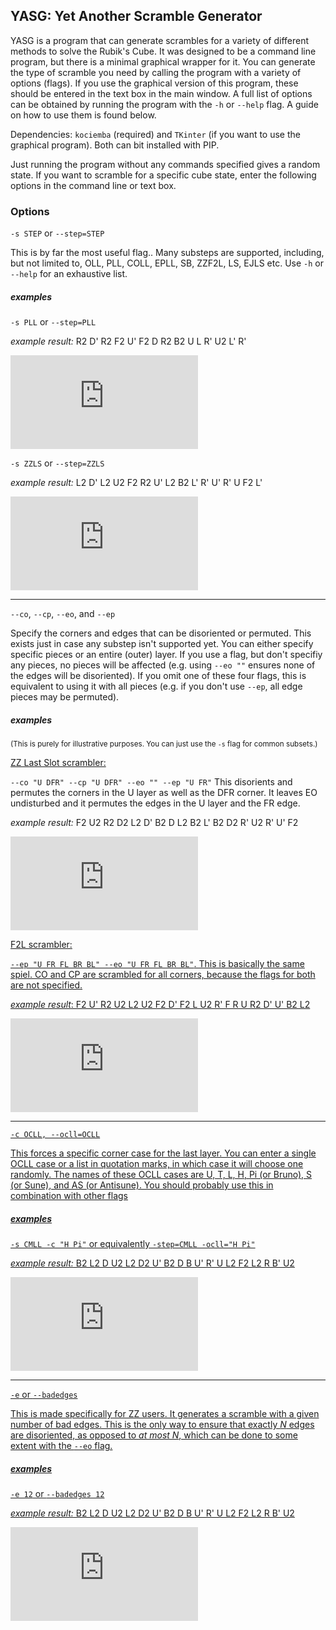 **YASG**: Yet Another Scramble Generator
-------------------
YASG is a program that can generate scrambles for a variety of different methods to solve the Rubik's Cube. It was designed to be a command line program, but there is a minimal graphical wrapper for it. You can generate the type of scramble you need by calling the program with a variety of options (flags). If you use the graphical version of this program, these should be entered in the text box in the main window. A full list of options can be obtained by running the program with the ```-h``` or ```--help``` flag. A guide on how to use them is found below.

Dependencies: ```kociemba``` (required) and ```TKinter``` (if you want to use the graphical program). Both can bit installed with PIP.

Just running the program without any commands specified gives a random state. If you want to scramble for a specific cube state, enter the following options in the command line or text box.

### Options

```-s STEP``` or ```--step=STEP```

This is by far the most useful flag.. Many substeps are supported, including, but not limited to, OLL, PLL, COLL, EPLL, SB, ZZF2L, LS, EJLS etc. Use ```-h```  or ```--help``` for an exhaustive list.

##### *examples*
```-s PLL``` or ```--step=PLL```

*example result:* R2 D' R2 F2 U' F2 D R2 B2 U L R' U2 L' R'

![image](http://cube.crider.co.uk/visualcube.php?fmt=svg&alg=R2D'R2F2U'F2DR2B2ULR'U2L'R')

```-s ZZLS``` or ```--step=ZZLS```

*example result:* L2 D' L2 U2 F2 R2 U' L2 B2 L' R' U' R' U F2 L'

![image](http://cube.crider.co.uk/visualcube.php?fmt=svg&alg=L2D'L2U2F2R2U'L2B2L'R'U'R'UF2L')

-------------

```--co```, ```--cp```, ```--eo```, and ```--ep```

Specify the corners and edges that can be disoriented or permuted. This exists just in case any substep isn't supported yet.
You can either specify specific pieces or an entire (outer) layer. If you use a flag, but don't specifiy any pieces, no pieces will be affected (e.g. using ```--eo ""``` ensures none of the edges will be disoriented). If you omit one of these four flags, this is equivalent to using it with all pieces (e.g. if you don't use ```--ep```, all edge pieces may be permuted).

##### *examples*
<sub>(This is purely for illustrative purposes. You can just use the ```-s``` flag for common subsets.)</sub>

<u>ZZ Last Slot scrambler:</u>

```--co "U DFR" --cp "U DFR" --eo "" --ep "U FR"```
This disorients and permutes the corners in the U layer as well as the DFR corner. It leaves EO undisturbed and it permutes the edges in the U layer and the FR edge.

*example result:* F2 U2 R2 D2 L2 D' B2 D L2 B2 L' B2 D2 R' U2 R' U' F2

![image](http://cube.crider.co.uk/visualcube.php?fmt=svg&alg=F2U2R2D2L2D'B2DL2B2L'B2D2R'U2R'U'F2)


<u>F2L scrambler:</ul>

```--ep "U FR FL BR BL" --eo "U FR FL BR BL"```. This is basically the same spiel. CO and CP are scrambled for all corners, because the flags for both are not specified.

*example result*: F2 U' R2 U2 L2 U2 F2 D' F2 L U2 R' F R U R2 D' U' B2 L2

![image](http://cube.crider.co.uk/visualcube.php?fmt=svg&alg=F2U'R2U2L2U2F2D'F2LU2R'FRUR2D'U'B2L2)

--------

```-c OCLL, --ocll=OCLL```

This forces a specific corner case for the last layer. You can enter a single OCLL case or a list in quotation marks, in which case it will choose one randomly. The names of these OCLL cases are U, T, L, H, Pi (or Bruno), S (or Sune), and AS (or Antisune). You should probably use this in combination with other flags

##### *examples*
```-s CMLL -c "H Pi"``` or equivalently ```-step=CMLL -ocll="H Pi"```

*example result:* B2 L2 D U2 L2 D2 U' B2 D B U' R' U L2 F2 L2 R B' U2

![image](http://cube.crider.co.uk/visualcube.php?fmt=svg&alg=B2L2DU2L2D2U'B2DBU'R'UL2F2L2RB'U2)



----------
```-e``` or ```--badedges```

This is made specifically for ZZ users. It generates a scramble with a given number of bad edges. This is the only way to ensure that exactly *N* edges are disoriented, as opposed to *at most N*, which can be done to some extent with the ```--eo``` flag.

##### *examples*
```-e 12``` or ```--badedges 12```

*example result:* B2 L2 D U2 L2 D2 U' B2 D B U' R' U L2 F2 L2 R B' U2

![image](http://cube.crider.co.uk/visualcube.php?fmt=svg&alg=D'F2DR2UF2U2B2UB2F'L'R2U2B2LDB2U2B'F')
